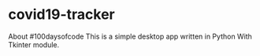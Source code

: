 # covid19-tracker
About #100daysofcode This is a simple desktop app written in Python With Tkinter module.
